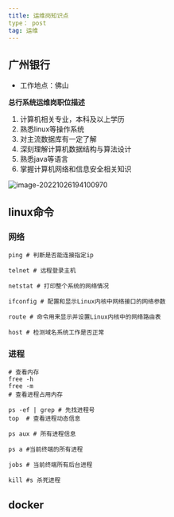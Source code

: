 ```yaml
---
title: 运维岗知识点
type： post
tag: 运维
---
```


## 广州银行

* 工作地点：佛山

**总行系统运维岗职位描述**

1. 计算机相关专业，本科及以上学历
2. 熟悉linux等操作系统
3. 对主流数据库有一定了解
4. 深刻理解计算机数据结构与算法设计
5. 熟悉java等语言
6. 掌握计算机网络和信息安全相关知识



![image-20221026194100970](H:\gitfile\modiman.github.io\docs\_posts\imgs\image-20221026194100970.png)

## linux命令

### 网络

```shell
ping # 判断是否能连接指定ip

telnet # 远程登录主机

netstat # 打印整个系统的网络情况

ifconfig # 配置和显示Linux内核中网络接口的网络参数

route # 命令用来显示并设置Linux内核中的网络路由表

host # 检测域名系统工作是否正常
```

### 进程

```shell
# 查看内存
free -h
free -m
# 查看进程占用内存

ps -ef | grep # 先找进程号
top  # 查看进程动态信息

ps aux # 所有进程信息

ps a #当前终端的所有进程

jobs # 当前终端所有后台进程

kill #s 杀死进程
```

## docker

